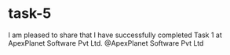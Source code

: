 # task-5
I am pleased to share that I have successfully completed Task 1 at ApexPlanet Software Pvt Ltd. @ApexPlanet Software Pvt Ltd 
